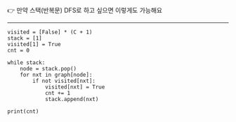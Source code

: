 
👉 만약 스택(반복문) DFS로 하고 싶으면 이렇게도 가능해요

---

```
visited = [False] * (C + 1)
stack = [1]
visited[1] = True
cnt = 0

while stack:
    node = stack.pop()
    for nxt in graph[node]:
        if not visited[nxt]:
            visited[nxt] = True
            cnt += 1
            stack.append(nxt)

print(cnt)
```